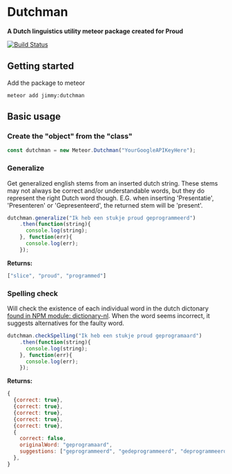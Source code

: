 # Dutchman
__A Dutch linguistics utility meteor package created for Proud__

[![Build Status][travis-image]][travis-url]

## Getting started

Add the package to meteor
```
meteor add jimmy:dutchman
```

## Basic usage

### Create the "object" from the "class"
```javascript
const dutchman = new Meteor.Dutchman("YourGoogleAPIKeyHere");
```

### Generalize
Get generalized english stems from an inserted dutch string. These stems may not always be correct and/or understandable words, but they do represent the right Dutch word though. E.G. when inserting 'Presentatie', 'Presenteren' or 'Gepresenteerd', the returned stem will be 'present'.

```javascript
dutchman.generalize("Ik heb een stukje proud geprogrammeerd")
    .then(function(string){
      console.log(string);
    }, function(err){
      console.log(err);
    });
```
__Returns:__
```javascript
["slice", "proud", "programmed"]
```

### Spelling check
Will check the existence of each individual word in the dutch dictonary [found in NPM module: dictionary-nl](https://www.npmjs.com/package/dictionary-nl). When the word seems incorrect, it suggests alternatives for the faulty word.

```javascript
dutchman.checkSpelling("Ik heb een stukje proud geprogramaard")
    .then(function(string){
      console.log(string);
    }, function(err){
      console.log(err);
    });
```
__Returns:__
```javascript
{
  {correct: true},
  {correct: true},
  {correct: true},
  {correct: true},
  {correct: true},
  {
    correct: false,
    originalWord: "geprogramaard",
    suggestions: ["geprogrammeerd", "gedeprogrammeerd", "deprogrammeerde", "programakkoord"]
  },
}
```

[travis-url]: https://travis-ci.org/Q42/meteor-dutchman
[travis-image]: http://img.shields.io/travis/Q42/meteor-dutchman.svg
